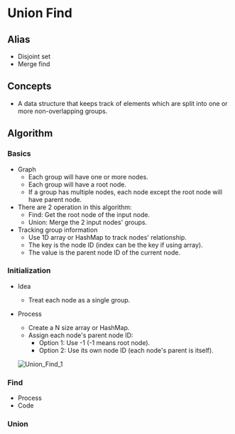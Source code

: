 # Union Find

## Alias
- Disjoint set
- Merge find

## Concepts
- A data structure that keeps track of elements which are split into one or more non-overlapping groups.

## Algorithm
### Basics
- Graph
   - Each group will have one or more nodes.
   - Each group will have a root node.
   - If a group has multiple nodes, each node except the root node will have parent node.
- There are 2 operation in this algorithm:
   - Find: Get the root node of the input node.
   - Union: Merge the 2 input nodes' groups.
- Tracking group information
   - Use 1D array or HashMap to track nodes' relationship.
   - The key is the node ID (index can be the key if using array).
   - The value is the parent node ID of the current node.

### Initialization
- Idea
   - Treat each node as a single group.
- Process
   - Create a N size array or HashMap.
   - Assign each node's parent node ID: 
      - Option 1: Use -1 (-1 means root node).
      - Option 2: Use its own node ID (each node's parent is itself).

  ![Union_Find_1](https://user-images.githubusercontent.com/8989447/118570540-9d98fc80-b739-11eb-9848-eac0b5207af5.png)

### Find
- Process
- Code
### Union
